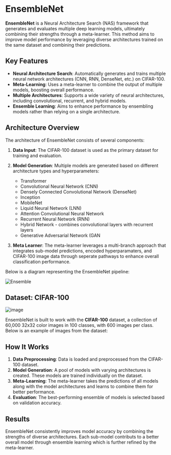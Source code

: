# EnsembleNet

**EnsembleNet** is a Neural Architecture Search (NAS) framework that generates and evaluates multiple deep learning models, ultimately combining their strengths through a meta-learner. This method aims to improve model performance by leveraging diverse architectures trained on the same dataset and combining their predictions.

## Key Features
- **Neural Architecture Search**: Automatically generates and trains multiple neural network architectures (CNN, RNN, DenseNet, etc.) on CIFAR-100.
- **Meta-Learning**: Uses a meta-learner to combine the output of multiple models, boosting overall performance.
- **Multiple Architectures**: Supports a wide variety of neural architectures, including convolutional, recurrent, and hybrid models.
- **Ensemble Learning**: Aims to enhance performance by ensembling models rather than relying on a single architecture.

## Architecture Overview
The architecture of EnsembleNet consists of several components:

1. **Data Input**: The CIFAR-100 dataset is used as the primary dataset for training and evaluation.
2. **Model Generation**: Multiple models are generated based on different architecture types and hyperparameters:
   - Transformer
   - Convolutional Neural Network (CNN)
   - Densely Connected Convolutional Network (DenseNet)
   - Inception
   - MobileNet
   - Liquid Neural Network (LNN)
   - Attention Convolutional Neural Network
   - Recurrent Neural Network (RNN)
   - Hybrid Network - combines convolutional layers with recurrent layers
   - Generative Adversarial Network (GAN
   
   
4. **Meta Learner**: The meta-learner leverages a multi-branch approach that integrates sub-model predictions, encoded hyperparamaters, and CIFAR-100 image data through seperate pathways to enhance overall classification performance.

Below is a diagram representing the EnsembleNet pipeline:

![Ensemble](https://github.com/user-attachments/assets/40c4cb9c-59af-4eed-b2bb-48f256192d1a)

## Dataset: CIFAR-100

![image](https://github.com/user-attachments/assets/82c13d68-fa97-4906-bfcc-3debe2f34234)

EnsembleNet is built to work with the **CIFAR-100** dataset, a collection of 60,000 32x32 color images in 100 classes, with 600 images per class. Below is an example of images from the dataset:


## How It Works

1. **Data Preprocessing**: Data is loaded and preprocessed from the CIFAR-100 dataset.
2. **Model Generation**: A pool of models with varying architectures is created. These models are trained individually on the dataset.
3. **Meta-Learning**: The meta-learner takes the predictions of all models along with the model architectures and learns to combine them for better performance.
4. **Evaluation**: The best-performing ensemble of models is selected based on validation accuracy.

## Results

EnsembleNet consistently improves model accuracy by combining the strengths of diverse
architectures. Each sub-model contributs to a better overall model through ensemble learning
which is further refined by the meta-learner. 
